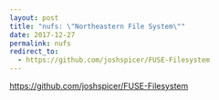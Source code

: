 ```yaml
---
layout: post
title: "nufs: \"Northeastern File System\""
date: 2017-12-27
permalink: nufs
redirect_to:
  - https://github.com/joshspicer/FUSE-Filesystem
---
```


https://github.com/joshspicer/FUSE-Filesystem